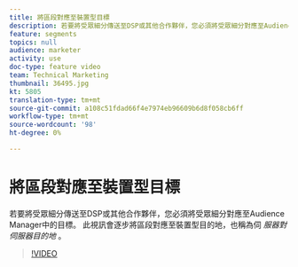 ```yaml
---
title: 將區段對應至裝置型目標
description: 若要將受眾細分傳送至DSP或其他合作夥伴，您必須將受眾細分對應至Audience Manager中的目標。 此視訊會逐步將區段對應至裝置型目的地，也稱為「伺服器對伺服器」目的地。
feature: segments
topics: null
audience: marketer
activity: use
doc-type: feature video
team: Technical Marketing
thumbnail: 36495.jpg
kt: 5805
translation-type: tm+mt
source-git-commit: a108c51fdad66f4e7974eb96609b6d8f058cb6ff
workflow-type: tm+mt
source-wordcount: '98'
ht-degree: 0%

---
```



# 將區段對應至裝置型目標

若要將受眾細分傳送至DSP或其他合作夥伴，您必須將受眾細分對應至Audience Manager中的目標。 此視訊會逐步將區段對應至裝置型目的地，也稱為伺 _服器對伺服器目的地_ 。

>[!VIDEO](https://video.tv.adobe.com/v/36495/?quality=12&learn=on)
